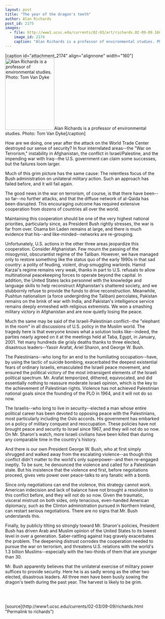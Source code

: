 ```yaml
---
layout: post
title: "The year of the dragon's teeth"
author: Alan Richards
post_id: 2175
images:
  - file: http://www1.ucsc.edu/currents/02-03/art/richards.02-09-09.160.jpg
    image_id: 2174
    caption: "Alan Richards is a professor of environmental studies. Photo: Tom Van Dyke"
---
```


[caption id="attachment_2174" align="alignnone" width="160"]<a href="http://localhost/mysite/wp-content/uploads/2002/09/richards.02-09-09.160.jpg"><img class="size-full wp-image-2174" src="http://localhost/mysite/wp-content/uploads/2002/09/richards.02-09-09.160.jpg" alt="Alan Richards is a professor of environmental studies. Photo: Tom Van Dyke" width="160" height="233" /></a>Alan Richards is a professor of environmental studies. Photo: Tom Van Dyke[/caption]
<p>
  How are we doing, one year after the attack on the World Trade Center destroyed our sense of security? In four interrelated areas--the "War on Terrorism," instability in Afghanistan, the conflict in Israel/Palestine, and the impending war with Iraq--the U.S. government can claim some successes, but the failures loom larger.
</p>
<p>
  Much of this grim picture has the same cause: The relentless focus of the Bush administration on unilateral military action. Such an approach has failed before, and it will fail again.<br>
</p>
<p>
  The good news in the war on terrorism, of course, is that there have been--so far--no further attacks, and that the diffuse network of al-Qaida has been disrupted. This encouraging outcome has required extensive cooperation from dozens of countries all over the world.
</p>
<p>
  Maintaining this cooperation should be one of the very highest national priorities, particularly since, as President Bush rightly stresses, the war is far from over. Osama bin Laden remains at large, and there is much evidence that his--and like-minded--networks are re-grouping.<br>
</p>
<p>
  Unfortunately, U.S. actions in the other three areas jeopardize this cooperation. Consider Afghanistan. Few mourn the passing of the misogynist, obscurantist regime of the Taliban. However, we have managed only to restore something like the status quo of the early 1990s in that sad country: a polity of feuding, violent, drug-smuggling warlords. Hamid Karzai's regime remains very weak, thanks in part to U.S. refusals to allow multinational peacekeeping forces to operate beyond the capital. In addition, the United States lacks personnel with the knowledge and language skills to help reconstruct Afghanistan's shattered society, and we stubbornly refuse to provide the funds to drive reconstruction. Meanwhile, Pushtun nationalism (a force undergirding the Taliban) percolates, Pakistan remains on the brink of war with India, and Pakistan's intelligence service remains deeply enmeshed with religious extremists. We won a smashing military victory in Afghanistan and are now quietly losing the peace.<br>
</p>
<p>
  Much the same may be said of the Israeli-Palestinian conflict--the "elephant in the room" in all discussions of U.S. policy in the Muslim world. The tragedy here is that everyone knows what a solution looks like--indeed, the parties nearly agreed on it at the meetings held at Taba, Egypt, in January, 2001. Yet many hundreds die grisly deaths thanks to three elected, disastrous leaders--Yassir Arafat, Ariel Sharon, and George W. Bush.<br>
</p>
<p>
  The Palestinians--who long for an end to the humiliating occupation--have, by using the tactic of suicide bombing, exacerbated the deepest existential fears of ordinary Israelis, emasculated the Israeli peace movement, and ensured the political victory of the most intransigent elements of the Israeli political spectrum. Mr. Arafat temporized, dithered, equivocated, and did essentially nothing to reassure moderate Israeli opinion, which is the key to the achievement of Palestinian rights. Violence has not achieved Palestinian national goals since the founding of the PLO in 1964, and it will not do so now.<br>
</p>
<p>
  The Israelis--who long to live in security--elected a man whose entire political career has been devoted to opposing peace with the Palestinians, most particularly including the Oslo accords. His government has embarked on a policy of military conquest and reoccupation. These policies have not brought peace and security to Israel since 1967, and they will not do so now. On Mr. Sharon's watch, more Israeli civilians have been killed than during any comparable time in the country's history.
</p>
<p>
  And there is our own President George W. Bush, who at first simply shrugged and walked away from the escalating violence--as though this conflict didn't matter to the world's only superpower--and then re-engaged ineptly. To be sure, he denounced the violence and called for a Palestinian state. But his insistence that the violence end first, before negotiations proceed, gives veto power over peace-talks to any fanatic with a bomb.<br>
</p>
<p>
  Since only negotiations can end the violence, this strategy cannot work. American indecision and lack of balance have not brought a resolution to this conflict before, and they will not do so now. Given the traumatic, visceral mistrust on both sides, only tenacious, even-handed American diplomacy, such as the Clinton administration pursued in Northern Ireland, can restart serious negotiations. There are no signs that Mr. Bush understands this.
</p>
<p>
  Finally, by publicly tilting so strongly toward Mr. Sharon's policies, President Bush has driven Arab and Muslim opinion of the United States to its lowest level in over a generation. Saber-rattling against Iraq gravely exacerbates the problem. The deepening distrust corrodes the cooperation needed to pursue the war on terrorism, and threatens U.S. relations with the world's 1.3 billion Muslims--especially with the two-thirds of them that are younger than 30.<br>
</p>
<p>
  Mr. Bush apparently believes that the unilateral exercise of military power suffices to provide security. Here he is as sadly wrong as the other two elected, disastrous leaders. All three men have been busily sowing the dragon's teeth during the past year. The harvest is likely to be grim.<br>
</p>
<p>
  <br>
  <br>

</p>
<p>

</p>
[source](http://www1.ucsc.edu/currents/02-03/09-09/richards.html "Permalink to richards")
